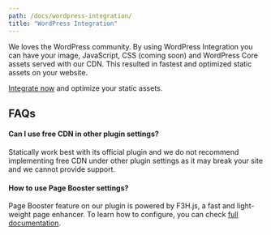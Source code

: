 ```yaml
---
path: /docs/wordpress-integration/
title: "WordPress Integration"
---
```


We loves the WordPress community. By using WordPress Integration you can have your image, JavaScript, CSS (coming soon) and WordPress Core assets served with our CDN. This resulted in fastest and optimized static assets on your website.

[Integrate now](/wordpress/) and optimize your static assets.

## FAQs

#### Can I use free CDN in other plugin settings?

Statically work best with its official plugin and we do not recommend implementing free CDN under other plugin settings as it may break your site and we cannot provide support.

#### How to use Page Booster settings?

Page Booster feature on our plugin is powered by F3H.js, a fast and light-weight page enhancer. To learn how to configure, you can check [full documentation](https://taufik-nurrohman.js.org/f3h/).
